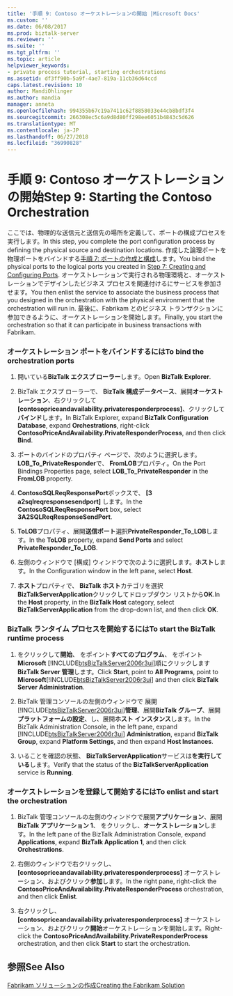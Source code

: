 ```yaml
---
title: '手順 9: Contoso オーケストレーションの開始 |Microsoft Docs'
ms.custom: ''
ms.date: 06/08/2017
ms.prod: biztalk-server
ms.reviewer: ''
ms.suite: ''
ms.tgt_pltfrm: ''
ms.topic: article
helpviewer_keywords:
- private process tutorial, starting orchestrations
ms.assetid: df3ff90b-5a9f-4ae7-819a-11cb36d64ccd
caps.latest.revision: 10
author: MandiOhlinger
ms.author: mandia
manager: anneta
ms.openlocfilehash: 994355b67c19a7411c62f8858033e44cb8bdf3f4
ms.sourcegitcommit: 266308ec5c6a9d8d80ff298ee6051b4843c5d626
ms.translationtype: MT
ms.contentlocale: ja-JP
ms.lasthandoff: 06/27/2018
ms.locfileid: "36990828"
---
```

# <a name="step-9-starting-the-contoso-orchestration"></a><span data-ttu-id="7d308-102">手順 9: Contoso オーケストレーションの開始</span><span class="sxs-lookup"><span data-stu-id="7d308-102">Step 9: Starting the Contoso Orchestration</span></span>
<span data-ttu-id="7d308-103">ここでは、物理的な送信元と送信先の場所を定義して、ポートの構成プロセスを実行します。</span><span class="sxs-lookup"><span data-stu-id="7d308-103">In this step, you complete the port configuration process by defining the physical source and destination locations.</span></span> <span data-ttu-id="7d308-104">作成した論理ポートを物理ポートをバインドする[手順 7: ポートの作成と構成](../../adapters-and-accelerators/accelerator-rosettanet/step-7-creating-and-configuring-ports.md)します。</span><span class="sxs-lookup"><span data-stu-id="7d308-104">You bind the physical ports to the logical ports you created in [Step 7: Creating and Configuring Ports](../../adapters-and-accelerators/accelerator-rosettanet/step-7-creating-and-configuring-ports.md).</span></span> <span data-ttu-id="7d308-105">オーケストレーションで実行される物理環境と、オーケストレーションでデザインしたビジネス プロセスを関連付けるにサービスを参加させます。</span><span class="sxs-lookup"><span data-stu-id="7d308-105">You then enlist the service to associate the business process that you designed in the orchestration with the physical environment that the orchestration will run in.</span></span> <span data-ttu-id="7d308-106">最後に、Fabrikam とのビジネス トランザクションに参加できるように、オーケストレーションを開始します。</span><span class="sxs-lookup"><span data-stu-id="7d308-106">Finally, you start the orchestration so that it can participate in business transactions with Fabrikam.</span></span>  
  
### <a name="to-bind-the-orchestration-ports"></a><span data-ttu-id="7d308-107">オーケストレーション ポートをバインドするには</span><span class="sxs-lookup"><span data-stu-id="7d308-107">To bind the orchestration ports</span></span>  
  
1.  <span data-ttu-id="7d308-108">開いている**BizTalk エクスプ ローラー**します。</span><span class="sxs-lookup"><span data-stu-id="7d308-108">Open **BizTalk Explorer**.</span></span>  
  
2.  <span data-ttu-id="7d308-109">BizTalk エクスプ ローラーで、 **BizTalk 構成データベース**、展開**オーケストレーション**、右クリックして **[contosopriceandavailability.privateresponderprocess]**、クリックして**バインド**します。</span><span class="sxs-lookup"><span data-stu-id="7d308-109">In BizTalk Explorer, expand **BizTalk Configuration Database**, expand **Orchestrations**, right-click **ContosoPriceAndAvailability.PrivateResponderProcess**, and then click **Bind**.</span></span>  
  
3.  <span data-ttu-id="7d308-110">ポートのバインドのプロパティ ページで、次のように選択します。 **LOB_To_PrivateResponder**で、 **FromLOB**プロパティ。</span><span class="sxs-lookup"><span data-stu-id="7d308-110">On the Port Bindings Properties page, select **LOB_To_PrivateResponder** in the **FromLOB** property.</span></span>  
  
4.  <span data-ttu-id="7d308-111">**ContosoSQLReqResponsePort**ボックスで、 **[3 a2sqlreqresponsesendport]** します。</span><span class="sxs-lookup"><span data-stu-id="7d308-111">In the **ContosoSQLReqResponsePort** box, select **3A2SQLReqResponseSendPort**.</span></span>  
  
5.  <span data-ttu-id="7d308-112">**ToLOB**プロパティ、展開**送信ポート**選択**PrivateResponder_To_LOB**します。</span><span class="sxs-lookup"><span data-stu-id="7d308-112">In the **ToLOB** property, expand **Send Ports** and select **PrivateResponder_To_LOB**.</span></span>  
  
6.  <span data-ttu-id="7d308-113">左側のウィンドウで [構成] ウィンドウで次のように選択します。**ホスト**します。</span><span class="sxs-lookup"><span data-stu-id="7d308-113">In the Configuration window in the left pane, select **Host**.</span></span>  
  
7.  <span data-ttu-id="7d308-114">**ホスト**プロパティで、 **BizTalk ホスト**カテゴリを選択**BizTalkServerApplication**クリックしてドロップダウン リストから**OK**.</span><span class="sxs-lookup"><span data-stu-id="7d308-114">In the **Host** property, in the **BizTalk Host** category, select **BizTalkServerApplication** from the drop-down list, and then click **OK**.</span></span>  
  
### <a name="to-start-the-biztalk-runtime-process"></a><span data-ttu-id="7d308-115">BizTalk ランタイム プロセスを開始するには</span><span class="sxs-lookup"><span data-stu-id="7d308-115">To start the BizTalk runtime process</span></span>  
  
1. <span data-ttu-id="7d308-116">をクリックして**開始**、 をポイント**すべてのプログラム**、 をポイント**Microsoft** [!INCLUDE[btsBizTalkServer2006r3ui](../../includes/btsbiztalkserver2006r3ui-md.md)]順にクリックします**BizTalk Server 管理**します。</span><span class="sxs-lookup"><span data-stu-id="7d308-116">Click **Start**, point to **All Programs**, point to **Microsoft**[!INCLUDE[btsBizTalkServer2006r3ui](../../includes/btsbiztalkserver2006r3ui-md.md)] and then click **BizTalk Server Administration**.</span></span>  
  
2. <span data-ttu-id="7d308-117">BizTalk 管理コンソールの左側のウィンドウで 展開[!INCLUDE[btsBizTalkServer2006r3ui](../../includes/btsbiztalkserver2006r3ui-md.md)]**管理**、展開**BizTalk グループ**、展開**プラットフォームの設定**、し、展開**ホスト インスタンス**します。</span><span class="sxs-lookup"><span data-stu-id="7d308-117">In the BizTalk Administration Console, in the left pane, expand [!INCLUDE[btsBizTalkServer2006r3ui](../../includes/btsbiztalkserver2006r3ui-md.md)] **Administration**, expand **BizTalk Group**, expand **Platform Settings**, and then expand **Host Instances**.</span></span>  
  
3. <span data-ttu-id="7d308-118">いることを確認の状態、 **BizTalkServerApplication**サービスは**を実行している**します。</span><span class="sxs-lookup"><span data-stu-id="7d308-118">Verify that the status of the **BizTalkServerApplication** service is **Running**.</span></span>  
  
### <a name="to-enlist-and-start-the-orchestration"></a><span data-ttu-id="7d308-119">オーケストレーションを登録して開始するには</span><span class="sxs-lookup"><span data-stu-id="7d308-119">To enlist and start the orchestration</span></span>  
  
1.  <span data-ttu-id="7d308-120">BizTalk 管理コンソールの左側のウィンドウで展開**アプリケーション**、展開**BizTalk アプリケーション 1**、 をクリックし、**オーケストレーション**します。</span><span class="sxs-lookup"><span data-stu-id="7d308-120">In the left pane of the BizTalk Administration Console, expand **Applications**, expand **BizTalk Application 1**, and then click **Orchestrations**.</span></span>  
  
2.  <span data-ttu-id="7d308-121">右側のウィンドウで右クリックし、 **[contosopriceandavailability.privateresponderprocess]** オーケストレーション、およびクリック**参加**します。</span><span class="sxs-lookup"><span data-stu-id="7d308-121">In the right pane, right-click the **ContosoPriceAndAvailability.PrivateResponderProcess** orchestration, and then click **Enlist**.</span></span>  
  
3.  <span data-ttu-id="7d308-122">右クリックし、 **[contosopriceandavailability.privateresponderprocess]** オーケストレーション、およびクリック**開始**オーケストレーションを開始します。</span><span class="sxs-lookup"><span data-stu-id="7d308-122">Right-click the **ContosoPriceAndAvailability.PrivateResponderProcess** orchestration, and then click **Start** to start the orchestration.</span></span>  
  
## <a name="see-also"></a><span data-ttu-id="7d308-123">参照</span><span class="sxs-lookup"><span data-stu-id="7d308-123">See Also</span></span>  
 [<span data-ttu-id="7d308-124">Fabrikam ソリューションの作成</span><span class="sxs-lookup"><span data-stu-id="7d308-124">Creating the Fabrikam Solution</span></span>](../../adapters-and-accelerators/accelerator-rosettanet/creating-the-fabrikam-solution.md)